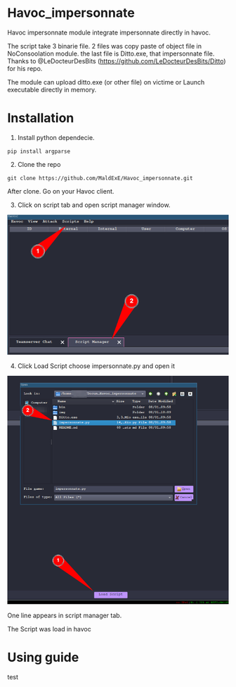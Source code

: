 # Havoc_impersonnate

Havoc impersonnate module integrate impersonnate directly in havoc.

The script take 3 binarie file. 2 files was copy paste of object file in NoConsoolation module. the last file is Ditto.exe, that impersonnate file. Thanks to @LeDocteurDesBits (https://github.com/LeDocteurDesBits/Ditto) for his repo.

The module can upload ditto.exe (or other file) on victime or Launch executable directly in memory.

# Installation

1. Install python dependecie.
```
pip install argparse 
```

2. Clone the repo
```
git clone https://github.com/MaldExE/Havoc_impersonnate.git
```

After clone. Go on your Havoc client.

3. Click on script tab and open script manager window.

![Screenshot havoc](img/image.png)

4. Click Load Script choose impersonnate.py and open it

![Scrennshot havoc 1](img/image1.png)

One line appears in script manager tab.

The Script was load in havoc

# Using guide

test

